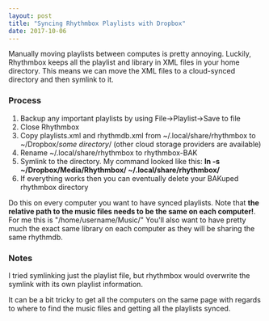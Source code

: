 ```yaml
---
layout: post
title: "Syncing Rhythmbox Playlists with Dropbox"
date: 2017-10-06
---
```


Manually moving playlists between computes is pretty annoying. Luckily, Rhythmbox keeps all the playlist and library in XML files in your home directory.
This means we can move the XML files to a cloud-synced directory and then symlink to it.


### Process
1. Backup any important playlists by using File->Playlist->Save to file
2. Close Rhythmbox
3. Copy playlists.xml and rhythmdb.xml from ~/.local/share/rhythmbox to ~/Dropbox/_some directory_/ (other cloud storage providers are available)
4. Rename ~/.local/share/rhythmbox to rhythmbox-BAK
5. Symlink to the directory. My command looked like this: **ln -s ~/Dropbox/Media/Rhythmbox/ ~/.local/share/rhythmbox/**
6. If everything works then you can eventually delete your BAKuped rhythmbox directory

Do this on every computer you want to have synced playlists.
Note that **the relative path to the music files needs to be the same on each computer!**.
For me this is "/home/username/Music/"
You'll also want to have pretty much the exact same library on each computer as they will be sharing the same rhythmdb.

### Notes
I tried symlinking just the playlist file, but rhythmbox would overwrite the symlink with its own playlist information.

It can be a bit tricky to get all the computers on the same page with regards to where to find the music files and getting all the playlists synced.
